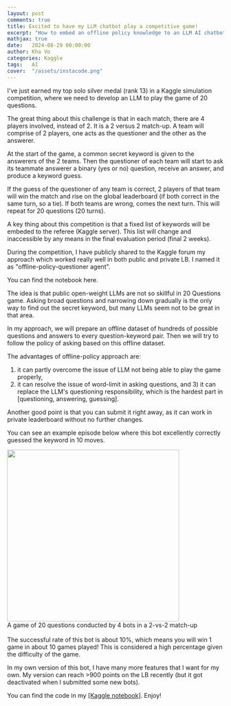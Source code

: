 ```yaml
---
layout: post
comments: true
title: Excited to have my LLM chatbot play a competitive game!
excerpt: "How to embed an offline policy knowledge to an LLM AI chatbot that plays the game of 20 Questions, and won rank 13/832 in a Kaggle simulation competition."
mathjax: true
date:   2024-08-29 00:00:00
author: Kha Vo
categories: Kaggle
tags:	AI
cover:  "/assets/instacode.png"
---
```


I've just earned my top solo silver medal (rank 13) in a Kaggle simulation competition, where we need to develop an LLM to play the game of 20 questions. <br>

The great thing about this challenge is that in each match, there are 4 players involved, instead of 2. It is a 2 versus 2 match-up. A team will comprise of 2 players, one acts as the questioner and the other as the answerer. <br>

At the start of the game, a common secret keyword is given to the answerers of the 2 teams. Then the questioner of each team will start to ask its teammate answerer a binary (yes or no) question, receive an answer, and produce a keyword guess. <br>

If the guess of the questioner of any team is correct, 2 players of that team will win the match and rise on the global leaderboard (if both correct in the same turn, so a tie). If both teams are wrong, comes the next turn. This will repeat for 20 questions (20 turns). <br>

A key thing about this competition is that a fixed list of keywords will be embeded to the referee (Kaggle server). This list will change and inaccessible by any means in the final evaluation period (final 2 weeks). <br>

During the competition, I have publicly shared to the Kaggle forum my approach which worked really well in both public and private LB.
I named it as "offline-policy-questioner agent". <br>

You can find the notebook here.

The idea is that public open-weight LLMs are not so skillful in 20 Questions game. Asking broad questions and narrowing down gradually is the only way to find out the secret keyword, but many LLMs seem not to be great in that area. <br>

In my approach, we will prepare an offline dataset of hundreds of possible questions and answers to every question-keyword pair. Then we will try to follow the policy of asking based on this offline dataset. <br>

The advantages of offline-policy approach are: <br>

1) it can partly overcome the issue of LLM not being able to play the game properly, <br>
2) it can resolve the issue of word-limit in asking questions, and 3) it can replace the LLM's questioning responsibility, which is the hardest part in [questioning, answering, guessing]. <br>

Another good point is that you can submit it right away, as it can work in private leaderboard without no further changes.<br>

You can see an example episode below where this bot excellently correctly guessed the keyword in 10 moves.<br>

<div class="imgcap">
<img src="https://www.googleapis.com/download/storage/v1/b/kaggle-forum-message-attachments/o/inbox%2F1829450%2Fd9c51f05c4df55dee4a0e58624bf5fa9%2Fkhavo_episode_example.gif?generation=1722868290679729&alt=media" width="400">
<div class="thecap"> A game of 20 questions conducted by 4 bots in a 2-vs-2 match-up </div>
</div>

<br>
The successful rate of this bot is about 10%, which means you will win 1 game in about 10 games played! This is considered a high percentage given the difficulty of the game.<br>

In my own version of this bot, I have many more features that I want for my own. My version can reach >900 points on the LB recently (but it got deactivated when I submitted some new bots). <br>

You can find the code in my [[Kaggle notebook]](https://www.kaggle.com/code/khahuras/offline-policy-questioner-agent). Enjoy!

